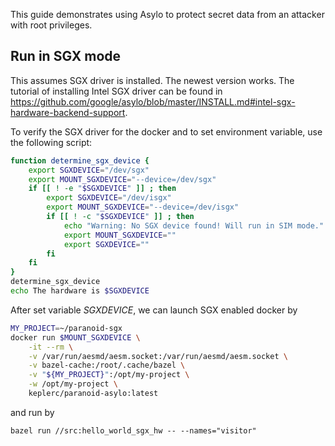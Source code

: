 <!--jekyll-front-matter
---

title: Quickstart Guide

overview: Install Asylo, build, and run your first enclave!

location: /_docs/guides/quickstart.md

order: 10

layout: docs

type: markdown

toc: true

---
{% include home.html %}
jekyll-front-matter-->

This guide demonstrates using Asylo to protect secret data from an attacker with
root privileges.

## Run in SGX mode

This assumes SGX driver is installed. The newest version works. The tutorial of installing Intel SGX driver can be found in https://github.com/google/asylo/blob/master/INSTALL.md#intel-sgx-hardware-backend-support. 

To verify the SGX driver for the docker and 
to set environment variable, use the following script: 
```bash
function determine_sgx_device {
    export SGXDEVICE="/dev/sgx"
    export MOUNT_SGXDEVICE="--device=/dev/sgx"
    if [[ ! -e "$SGXDEVICE" ]] ; then
        export SGXDEVICE="/dev/isgx"
        export MOUNT_SGXDEVICE="--device=/dev/isgx"
        if [[ ! -c "$SGXDEVICE" ]] ; then
            echo "Warning: No SGX device found! Will run in SIM mode." > /dev/stderr
            export MOUNT_SGXDEVICE=""
            export SGXDEVICE=""
        fi
    fi
}
determine_sgx_device
echo The hardware is $SGXDEVICE
```

After set variable $SGXDEVICE$, we can launch SGX enabled docker by 
```bash
MY_PROJECT=~/paranoid-sgx
docker run $MOUNT_SGXDEVICE \
    -it --rm \
    -v /var/run/aesmd/aesm.socket:/var/run/aesmd/aesm.socket \
    -v bazel-cache:/root/.cache/bazel \
    -v "${MY_PROJECT}":/opt/my-project \
    -w /opt/my-project \
    keplerc/paranoid-asylo:latest 
```
and run by 
```
bazel run //src:hello_world_sgx_hw -- --names="visitor"
```